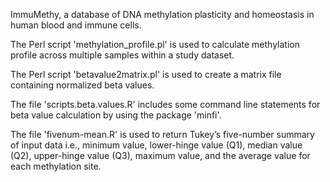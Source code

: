 ImmuMethy, a database of DNA methylation plasticity and homeostasis in human blood and immune cells. 

The Perl script 'methylation_profile.pl' is used to calculate methylation profile across multiple samples within a study dataset.

The Perl script 'betavalue2matrix.pl' is used to create a matrix file containing normalized beta values.

The file 'scripts.beta.values.R' includes some command line statements for beta value calculation by using the package 'minfi'.

The file 'fivenum-mean.R' is used to return Tukey’s five-number summary of input data i.e., minimum value, lower-hinge value (Q1), median value (Q2), upper-hinge value (Q3), maximum value, and the average value for each methylation site.
